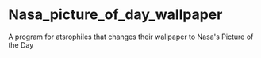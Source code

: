 # Nasa_picture_of_day_wallpaper
A program for atsrophiles that changes their wallpaper to Nasa's Picture of the Day
